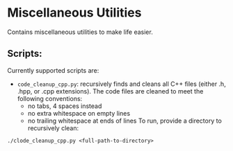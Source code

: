 # Miscellaneous Utilities
Contains miscellaneous utilities to make life easier.

## Scripts:
Currently supported scripts are:
- `code_cleanup_cpp.py`: recursively finds and cleans all C++ files (either .h, .hpp, or .cpp extensions).  The code files are cleaned to meet the following conventions:
	- no tabs, 4 spaces instead
	- no extra whitespace on empty lines
	- no trailing whitespace at ends of lines
To run, provide a directory to recursively clean:
```
./clode_cleanup_cpp.py <full-path-to-directory>
```
